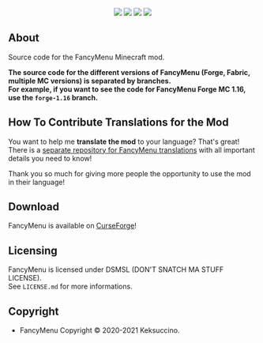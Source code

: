 <p style="text-align: center;">
<a href="https://discord.gg/UzmeWkD"><img src="https://discordapp.com/api/guilds/704163135787106365/widget.png?style=banner2" /></a> 
<a href="https://twitter.com/keksuccino"><img src="https://user-images.githubusercontent.com/35544624/132924153-df28357d-6816-48a2-96a8-594333d3b075.png" /></a> 
<a href="https://www.patreon.com/keksuccino"><img src="https://user-images.githubusercontent.com/35544624/132924155-25fe4269-5936-4cac-88cf-5d6069e0443a.png" /></a> 
<a href="https://paypal.me/TimSchroeter"><img src="https://user-images.githubusercontent.com/35544624/132924156-ec4300ea-7e10-40de-a271-8effb8fbf5cf.png" /></a>
</p>

## About

Source code for the FancyMenu Minecraft mod.

**The source code for the different versions of FancyMenu (Forge, Fabric, multiple MC versions) is separated by branches.**<br>
**For example, if you want to see the code for FancyMenu Forge MC 1.16, use the `forge-1.16` branch.**

## How To Contribute Translations for the Mod

You want to help me **translate the mod** to your language? That's great!<br>
There is a [separate repository for FancyMenu translations](https://github.com/Keksuccino/FancyMenu-Translations) with all important details you need to know!

Thank you so much for giving more people the opportunity to use the mod in their language!

## Download

FancyMenu is available on [CurseForge](https://www.curseforge.com/minecraft/mc-mods/fancymenu-forge)!

## Licensing

FancyMenu is licensed under DSMSL (DON'T SNATCH MA STUFF LICENSE).<br>
See `LICENSE.md` for more informations.

## Copyright

- FancyMenu Copyright © 2020-2021 Keksuccino.<br>
